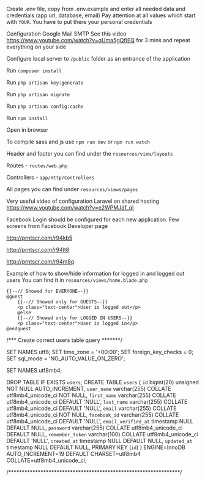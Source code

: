 Create .env file, copy from .env.example and enter all needed data and credentials (app url, database, email)
Pay attention at all values which start with `YOUR`. You have to put there your personal credentials

Configuration Google Mail SMTP See this video https://www.youtube.com/watch?v=qUma5gQfIEQ for 3 mins and repeat everything on your side

Configure local server to `/public` folder as an entrance of the application

Run `composer install`

Run `php artisan key:generate`

Run `php artisan migrate`

Run `php artisan config:cache`

Run `npm install`

Open in browser

To compile sass and js use `npm run dev` or `npm run watch`

Header and footer you can find under the `resources/view/layouts`

Routes - `routes/web.php`

Controllers - `app/Http/Controllers`

All pages you can find under `resources/views/pages`

Very useful video of configuration Laravel on shared hosting https://www.youtube.com/watch?v=e2WPMJdf_qI

Facebook Login should be configured for each new application. 
Few screens from Facebook Developer page

http://prntscr.com/r94kb5

http://prntscr.com/r94lt8

http://prntscr.com/r94m8q


Example of how to show/hide information for logged in and logged out users
You can find it in `resources/views/home.blade.php`
```
{{--// Showed for EVERYONE--}}
@guest
    {{--// Showed only for GUESTS--}}
    <p class="text-center">User is logged out</p>
    @else
    {{--// Showed only for LOGGED IN USERS--}}
    <p class="text-center">User is logged in</p>
@endguest
```


/*** Create correct users table query *******/

SET NAMES utf8;
SET time_zone = '+00:00';
SET foreign_key_checks = 0;
SET sql_mode = 'NO_AUTO_VALUE_ON_ZERO';

SET NAMES utf8mb4;

DROP TABLE IF EXISTS `users`;
CREATE TABLE `users` (
  `id` bigint(20) unsigned NOT NULL AUTO_INCREMENT,
  `user_name` varchar(255) COLLATE utf8mb4_unicode_ci NOT NULL,
  `first_name` varchar(255) COLLATE utf8mb4_unicode_ci DEFAULT 'NULL',
  `last_name` varchar(255) COLLATE utf8mb4_unicode_ci DEFAULT 'NULL',
  `email` varchar(255) COLLATE utf8mb4_unicode_ci NOT NULL,
  `facebook_id` varchar(255) COLLATE utf8mb4_unicode_ci DEFAULT 'NULL',
  `email_verified_at` timestamp NULL DEFAULT NULL,
  `password` varchar(255) COLLATE utf8mb4_unicode_ci DEFAULT NULL,
  `remember_token` varchar(100) COLLATE utf8mb4_unicode_ci DEFAULT 'NULL',
  `created_at` timestamp NULL DEFAULT NULL,
  `updated_at` timestamp NULL DEFAULT NULL,
  PRIMARY KEY (`id`)
) ENGINE=InnoDB AUTO_INCREMENT=19 DEFAULT CHARSET=utf8mb4 COLLATE=utf8mb4_unicode_ci;

/****************************************************************/